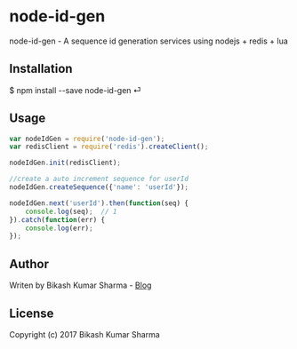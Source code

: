 # node-id-gen
node-id-gen -  A sequence id generation services using nodejs + redis + lua


## Installation ##
$ npm install --save node-id-gen ⏎

## Usage ##
```js
var nodeIdGen = require('node-id-gen');
var redisClient = require('redis').createClient();

nodeIdGen.init(redisClient);

//create a auto increment sequence for userId
nodeIdGen.createSequence({'name': 'userId'});

nodeIdGen.next('userId').then(function(seq) {
	console.log(seq);  // 1
}).catch(function(err) {
	console.log(err);
});
```

## Author ##
Writen by Bikash Kumar Sharma - [Blog](http://bikashsharma.me)

## License ##

Copyright (c) 2017 Bikash Kumar Sharma
